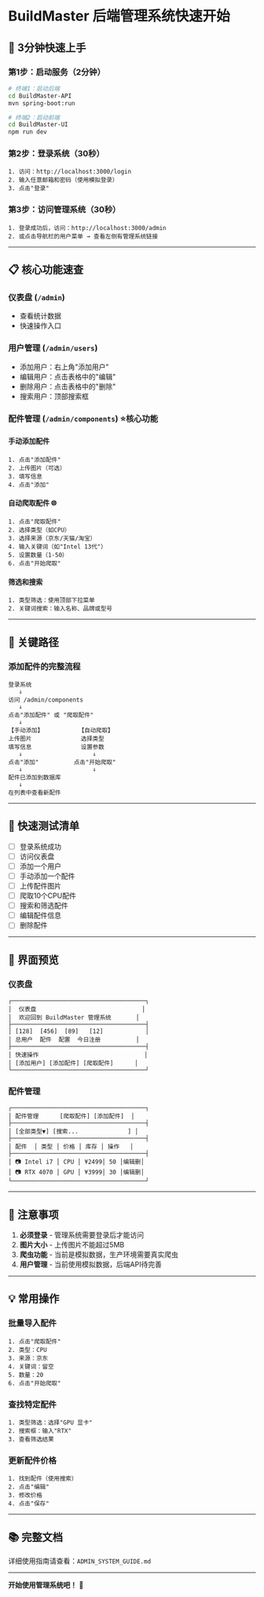 # BuildMaster 后端管理系统快速开始

## 🎯 3分钟快速上手

### 第1步：启动服务（2分钟）

```bash
# 终端1：启动后端
cd BuildMaster-API
mvn spring-boot:run

# 终端2：启动前端
cd BuildMaster-UI
npm run dev
```

### 第2步：登录系统（30秒）

```
1. 访问：http://localhost:3000/login
2. 输入任意邮箱和密码（使用模拟登录）
3. 点击"登录"
```

### 第3步：访问管理系统（30秒）

```
1. 登录成功后，访问：http://localhost:3000/admin
2. 或点击导航栏的用户菜单 → 查看左侧有管理系统链接
```

---

## 📋 核心功能速查

### 仪表盘 (`/admin`)
- 查看统计数据
- 快速操作入口

### 用户管理 (`/admin/users`)
- 添加用户：右上角"添加用户"
- 编辑用户：点击表格中的"编辑"
- 删除用户：点击表格中的"删除"
- 搜索用户：顶部搜索框

### 配件管理 (`/admin/components`) ⭐核心功能

#### 手动添加配件
```
1. 点击"添加配件"
2. 上传图片（可选）
3. 填写信息
4. 点击"添加"
```

#### 自动爬取配件 🌐
```
1. 点击"爬取配件"
2. 选择类型（如CPU）
3. 选择来源（京东/天猫/淘宝）
4. 输入关键词（如"Intel 13代"）
5. 设置数量（1-50）
6. 点击"开始爬取"
```

#### 筛选和搜索
```
1. 类型筛选：使用顶部下拉菜单
2. 关键词搜索：输入名称、品牌或型号
```

---

## 🔑 关键路径

### 添加配件的完整流程

```
登录系统
   ↓
访问 /admin/components
   ↓
点击"添加配件" 或 "爬取配件"
   ↓
【手动添加】          【自动爬取】
上传图片              选择类型
填写信息              设置参数
   ↓                    ↓
点击"添加"          点击"开始爬取"
   ↓                    ↓
配件已添加到数据库
   ↓
在列表中查看新配件
```

---

## 📝 快速测试清单

- [ ] 登录系统成功
- [ ] 访问仪表盘
- [ ] 添加一个用户
- [ ] 手动添加一个配件
- [ ] 上传配件图片
- [ ] 爬取10个CPU配件
- [ ] 搜索和筛选配件
- [ ] 编辑配件信息
- [ ] 删除配件

---

## 🎨 界面预览

### 仪表盘
```
┌──────────────────────────────────────┐
│  仪表盘                              │
│  欢迎回到 BuildMaster 管理系统       │
├──────────────────────────────────────┤
│ [128]  [456]  [89]   [12]            │
│ 总用户  配件  配置  今日注册          │
├──────────────────────────────────────┤
│ 快速操作                              │
│ [添加用户] [添加配件] [爬取配件]      │
└──────────────────────────────────────┘
```

### 配件管理
```
┌──────────────────────────────────────┐
│ 配件管理      [爬取配件] [添加配件]  │
├──────────────────────────────────────┤
│ [全部类型▼] [搜索...              ] │
├──────────────────────────────────────┤
│ 配件  │ 类型 │ 价格 │ 库存 │ 操作   │
├──────────────────────────────────────┤
│ 📷 Intel i7 │ CPU │ ¥2499│ 50 │编辑删│
│ 📷 RTX 4070 │ GPU │ ¥3999│ 30 │编辑删│
└──────────────────────────────────────┘
```

---

## 🚨 注意事项

1. **必须登录** - 管理系统需要登录后才能访问
2. **图片大小** - 上传图片不能超过5MB
3. **爬虫功能** - 当前是模拟数据，生产环境需要真实爬虫
4. **用户管理** - 当前使用模拟数据，后端API待完善

---

## 💡 常用操作

### 批量导入配件
```
1. 点击"爬取配件"
2. 类型：CPU
3. 来源：京东
4. 关键词：留空
5. 数量：20
6. 点击"开始爬取"
```

### 查找特定配件
```
1. 类型筛选：选择"GPU 显卡"
2. 搜索框：输入"RTX"
3. 查看筛选结果
```

### 更新配件价格
```
1. 找到配件（使用搜索）
2. 点击"编辑"
3. 修改价格
4. 点击"保存"
```

---

## 📚 完整文档

详细使用指南请查看：`ADMIN_SYSTEM_GUIDE.md`

---

**开始使用管理系统吧！** 🚀

